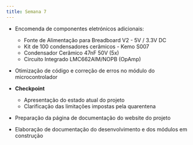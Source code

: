 ```yaml
---
title: Semana 7
---
```


- Encomenda de componentes eletrónicos adicionais:
    - Fonte de Alimentação para Breadboard V2 - 5V / 3.3V DC
    - Kit de 100 condensadores cerâmicos - Kemo S007
    - Condensador Cerâmico 47nF 50V (5x)
    - Circuito Integrado LMC662AIM/NOPB (OpAmp)

- Otimização de código e correção de erros no módulo do microcontrolador
- **Checkpoint**
    - Apresentação do estado atual do projeto
    - Clarificação das limitações impostas pela quarentena
- Preparação da página de documentação do website do projeto
- Elaboração de documentação do desenvolvimento e dos módulos em construção